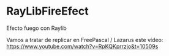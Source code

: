 # RayLibFireEfect
Efecto fuego con Raylib

Vamos a tratar de replicar en FreePascal / Lazarus este vídeo:
https://www.youtube.com/watch?v=RpKQKprrzjo&t=10509s
